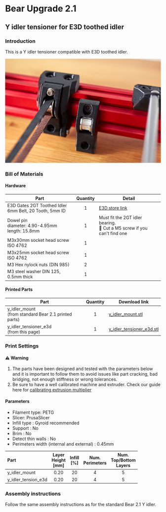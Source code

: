 # Bear Upgrade 2.1

## Y idler tensioner for E3D toothed idler



### Introduction

This is a Y idler tensioner compatible with E3D toothed idler.

![Bear 2.1 Idler Tensioner for E3D Gates pulleys](y_idler_tensioner_e3d.jpg)



### Bill of Materials

#### Hardware

| Part     | Quantity | Detail |
|----------|:--------:|--------|
| E3D Gates 2GT Toothed Idler<br/>6mm Belt, 20 Tooth, 5mm ID | 1 | [E3D store link](https://e3d-online.com/products/gates-powergrip%C2%AE-2gt-idlers) |
| Dowel pin<br/>diameter: 4.90-4.95mm<br/>length: 15.8mm | 1 | Must fit the 2GT idler bearing.<br/>:pushpin: Cut a M5 screw if you can't find one |
| M3x30mm socket head screw ISO 4762 | 1 | |
| M3x25mm socket head screw ISO 4762 | 1 | |
| M3 Hex nylock nuts (DIN 985) | 2 | |
| M3 steel washer DIN 125, 0.5mm thick | 1 | |

#### Printed Parts

| Part     | Quantity | Download link |
|----------|:--------:|--------|
| y_idler_mount<br/>(from standard Bear 2.1 printed parts) | 1 | [y_idler_mount.stl](../../printed_parts/common_to_all_versions/stl/y_idler_mount.stl?raw=true) |
| y_idler_tensioner_e3d<br/>(from this page) | 1 | [y_idler_tensioner_e3d.stl](printed_parts/y_idler_tensioner_e3d.stl?raw=true) |



### Print Settings

#### :warning: Warning

1. The parts have been designed and tested with the parameters below and it is important to follow them to avoid issues like part cracking, bad bridging, not enough stiffness or wrong tolerances.
1. Be sure to have a well calibrated machine and extruder. Check our guide here for [calibrating extrusion multiplier](https://guides.bear-lab.com/Guide/Extrusion+multiplier+and+filament+diameter/8?lang=en)

#### Parameters

* Filament type: PETG
* Slicer: PrusaSlicer
* Infill type : Gyroid recommended
* Support : No
* Brim : No
* Detect thin walls : No
* Perimeters width (internal and external) : 0.45mm

| Part | Layer<br/>Height<br/>[mm] | Infill<br/>[%] | Num.<br/>Perimeters | Num.<br/>Top/Bottom<br/>Layers |
|:----|:----:|:----:|:----:|:----:|
| y_idler_mount       | 0.20 | 20 | 4 | 5 |
| y_idler_tension_e3d | 0.20 | 20 | 4 | 5 |



### Assembly instructions

Follow the same assembly instructions as for the standard Bear 2.1 Y idler.

